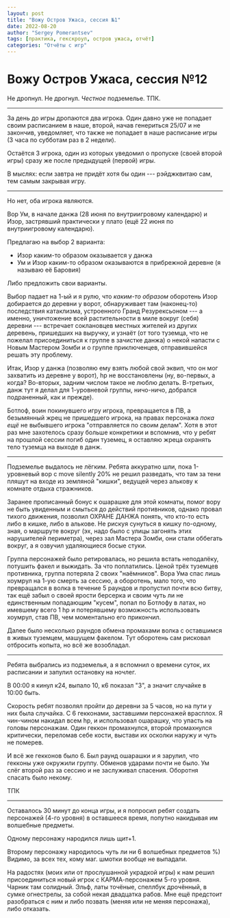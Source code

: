```yaml
---
layout: post
title: "Вожу Остров Ужаса, сессия №1"
date: 2022-08-20
author: "Sergey Pomerantsev"
tags: [практика, гекскроул, остров ужаса, отчёт]
categories: "Отчёты с игр"
---
```


# Вожу Остров Ужаса, сессия №12

Не дропнул. Не дрогнул. *Честное* подземелье. ТПК.

---

За день до игры дропаются два игрока. Один давно уже не попадает своим расписанием в наше, второй, начав генериться 25/07 и не закончив, уведомляет, что также не попадает в наше расписание игры (3 часа по субботам раз в 2 недели).

Остаётся 3 игрока, один из которых уведомил о пропуске (своей второй игры) сразу же после предыдущей (первой) игры.

В мыслях: если завтра не придёт хотя бы один --- рэйджквитаю сам, тем самым закрывая игру.

---

Но нет, оба игрока являются.

Вор Ум, в начале данжа (28 июня по внутриигровому календарю) и Изор, застрявший практически у плато (ещё 22 июня по внутриигровому календарю).

Предлагаю на выбор 2 варианта:

- Изор каким-то образом оказывается у данжа
- Ум и Изор каким-то образом оказываются в прибрежной деревне (я называю её Баровия)

Либо предложить свои варианты.

Выбор падает на 1-ый и я рулю, что _каким-то образом_ оборотень Изор добирается до деревни у ворот, обнаруживает там (наконец-то) последствия катаклизма, устроенного Гранд Резурексьоном --- а именно, уничтожение всей растительности в миле вокруг (себя) деревни --- встречает соклановцев местных жителей из других деревень, пришедших на выручку, и узнаёт (от того туземца, что не пожелал присоединиться к группе в зачистке данжа) о некой напасти с Новым Мастером Зомби и о группе приключенцев, отправившейся решать эту проблему.

Итак, Изор у данжа (позволяю ему взять любой свой эквип, что он мог захватить из деревне у ворот), hp не восстановлены (ну, во-первых, а когда? Во-вторых, задним числом такое не люблю делать. В-третьих, данж тут я делал для 1-уровневой группы, ничо-ничо, добрался подраненный, как и прежде).

Ботлоф, воин покинувшего игру игрока, превращается в ПВ, а безымянный жрец не пришедшего игрока, на правах персонажа _пока ещё_ не выбывшего игрока "отправляется по своим делам". Хотя в этот раз мне захотелось сразу больше конкретики и вспомнив, что у ребят на прошлой сессии погиб один туземец, я оставляю жреца охранять тело туземца на выходе в данж.

---

Подземелье выдалось не лёгким. Ребята аккуратно шли, пока 1-уровневый вор с move silently 20% не решил разведать, что там за тени пляшут на входе из земляной "кишки", ведущей через алькову к комнате отдыха стражников.

Заранее прописанный бонус к ошарашке для этой комнаты, помог вору не быть увиденным и смыться до действий противников, однако провал тихого движения, позволил ОХРАНЕ ДАНЖА понять, что кто-то есть либо в кишке, либо в алькове. Не рискуя сунуться в кишку по-одному, зная, о маршруте вокруг (эх, надо было с улицы загонять этих нарушителей периметра), через зал Мастера Зомби, они стали оббегать вокруг, а я озвучил удаляющиеся босые стуки.

Группа персонажей было ретировалась, но решила встать неподалёку, потушить факел и выжидать. За что поплатились. Ценой трёх туземцев противника, группа потеряла 2 своих "наёмников". Вора Ума спас лишь хоумрул на 1-ую смерть за сессию, а оборотень, мало того, что превращался в волка в течение 5 раундов и пропустил почти всю битву, так ещё забыл о своей ярости берсерка и своим чуть ли не единственным попадающим "кусем", попал по Ботлофу в латах, но имевшему всего 1 hp и потерявшему возможность использовать хоумрул, став ПВ, чем моментально его прикончил.

Далее было несколько раундов обмена промахами волка с оставшимся в живых туземцем, машущем факелом. Тут оборотень сам рисковал отбросить копыта, но всё же возобладал.

---

Ребята выбрались из подземелья, а я вспомнил о времени суток, их расписании и запулил остановку на ночлег.

В 00:00 я кинул к24, выпало 10, к6 показал "3", а значит случайке в 10:00 быть.

Скорость ребят позволял пройти до деревни за 5 часов, но на пути у них была случайка. С 6 гекконами, заставшими персонажей врасплох. Я чин-чином накидал всем hp, и использовал ошарашку, что упасть на головы персонажам. Один геккон промахнулся, второй промахнулся критически, переломав себе кости, выстави их осколки наружу и чуть не померев.

И всё же гекконов было 6. Был раунд ошарашки и я зарулил, что гекконы уже окружили группу. Обменов ударами почти не было. Ум слёг второй раз за сессию и не заслуживал спасения. Оборотня спасать было некому.

ТПК

---

Оставалось 30 минут до конца игры, и я попросил ребят создать персонажей (4-го уровня) в оставшееся время, попутно накидывая им волшебные предметы.

Одному персонажу народился лишь щит+1.

Второму персонажу народилось чуть ли ни 6 волшебных предметов %) Видимо, за всех тех, кому маг. шмотки вообще не выпадали.

На радостях (моих или от прослушанной украдкой игры) к нам решил присоединиться новый игрок с КАРМА-персонажем 5-го уровня. Чарник там солидный. Эльф, латы точёные, спеллбук дрочённый, в сумке огнестрелы, за собой некая двадцатка рабов. Мне ещё предстоит разобраться с ним и либо позвать (меняя или не меняя персонажа), либо отказать.
